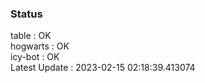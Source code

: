 ### Status


table : OK  
hogwarts : OK  
icy-bot : OK  
Latest Update : 2023-02-15 02:18:39.413074
